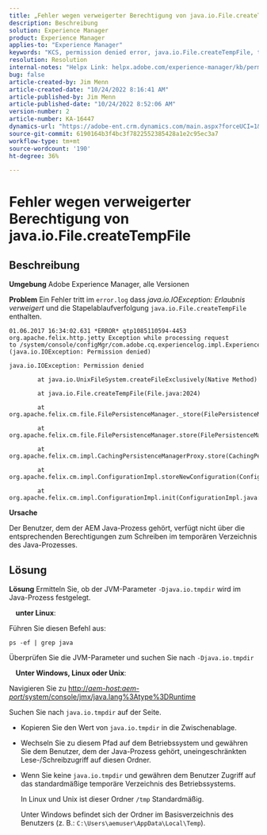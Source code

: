 ```yaml
---
title: „Fehler wegen verweigerter Berechtigung von java.io.File.createTempFile“
description: Beschreibung
solution: Experience Manager
product: Experience Manager
applies-to: "Experience Manager"
keywords: "KCS, permission denied error, java.io.File.createTempFile, troubleshooting, Adobe Experience Manager"
resolution: Resolution
internal-notes: "Helpx Link: helpx.adobe.com/experience-manager/kb/permission_denied_error_from_java_io_file.html"
bug: false
article-created-by: Jim Menn
article-created-date: "10/24/2022 8:16:41 AM"
article-published-by: Jim Menn
article-published-date: "10/24/2022 8:52:06 AM"
version-number: 2
article-number: KA-16447
dynamics-url: "https://adobe-ent.crm.dynamics.com/main.aspx?forceUCI=1&pagetype=entityrecord&etn=knowledgearticle&id=6bab172c-7453-ed11-bba2-6045bd0065f9"
source-git-commit: 6190164b3f4bc3f7822552385428a1e2c95ec3a7
workflow-type: tm+mt
source-wordcount: '190'
ht-degree: 36%

---
```


# Fehler wegen verweigerter Berechtigung von java.io.File.createTempFile

## Beschreibung


<b>Umgebung</b>
Adobe Experience Manager, alle Versionen

<b>Problem</b>
Ein Fehler tritt im `error.log` dass *java.io.IOException: Erlaubnis verweigert* und die Stapelablaufverfolgung `java.io.File.createTempFile` enthalten.


```
01.06.2017 16:34:02.631 *ERROR* qtp1085110594-4453 org.apache.felix.http.jetty Exception while processing request to /system/console/configMgr/com.adobe.cq.experiencelog.impl.ExperienceLogConfigServlet (java.io.IOException: Permission denied)

java.io.IOException: Permission denied

        at java.io.UnixFileSystem.createFileExclusively(Native Method)

        at java.io.File.createTempFile(File.java:2024)

        at org.apache.felix.cm.file.FilePersistenceManager._store(FilePersistenceManager.java:699)

        at org.apache.felix.cm.file.FilePersistenceManager.store(FilePersistenceManager.java:660)

        at org.apache.felix.cm.impl.CachingPersistenceManagerProxy.store(CachingPersistenceManagerProxy.java:242)

        at org.apache.felix.cm.impl.ConfigurationImpl.storeNewConfiguration(ConfigurationImpl.java:462)

        at org.apache.felix.cm.impl.ConfigurationImpl.init(ConfigurationImpl.java:183)
```


<b>Ursache</b>

Der Benutzer, dem der AEM Java-Prozess gehört, verfügt nicht über die entsprechenden Berechtigungen zum Schreiben im temporären Verzeichnis des Java-Prozesses.




## Lösung


<b>Lösung</b>
Ermitteln Sie, ob der JVM-Parameter `-Djava.io.tmpdir` wird im Java-Prozess festgelegt.

<b>    unter Linux</b>:

Führen Sie diesen Befehl aus:


```
ps -ef | grep java
```


Überprüfen Sie die JVM-Parameter und suchen Sie nach `-Djava.io.tmpdir`

<b>    Unter Windows, Linux oder Unix</b>:

Navigieren Sie zu [http://*aem-host:aem-port*/system/console/jmx/java.lang%3Atype%3DRuntime](http://aem-host:aem-port/system/console/jmx/java.lang%3Atype%3DRuntime)

Suchen Sie nach `java.io.tmpdir` auf der Seite.

- Kopieren Sie den Wert von `java.io.tmpdir` in die Zwischenablage.
- Wechseln Sie zu diesem Pfad auf dem Betriebssystem und gewähren Sie dem Benutzer, dem der Java-Prozess gehört, uneingeschränkten Lese-/Schreibzugriff auf diesen Ordner.
- Wenn Sie keine `java.io.tmpdir` und gewähren dem Benutzer Zugriff auf das standardmäßige temporäre Verzeichnis des Betriebssystems.

   In Linux und Unix ist dieser Ordner `/tmp` Standardmäßig.

   Unter Windows befindet sich der Ordner im Basisverzeichnis des Benutzers (z. B.: `C:\Users\aemuser\AppData\Local\Temp`).

